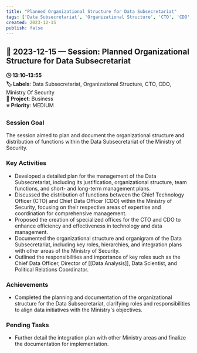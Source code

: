 ```yaml
---
title: "Planned Organizational Structure for Data Subsecretariat"
tags: ['Data Subsecretariat', 'Organizational Structure', 'CTO', 'CDO', 'Ministry Of Security']
created: 2023-12-15
publish: false
---
```


## 📅 2023-12-15 — Session: Planned Organizational Structure for Data Subsecretariat

**🕒 13:10–13:55**  
**🏷️ Labels**: Data Subsecretariat, Organizational Structure, CTO, CDO, Ministry Of Security  
**📂 Project**: Business  
**⭐ Priority**: MEDIUM  


### Session Goal
The session aimed to plan and document the organizational structure and distribution of functions within the Data Subsecretariat of the Ministry of Security.

### Key Activities
- Developed a detailed plan for the management of the Data Subsecretariat, including its justification, organizational structure, team functions, and short- and long-term management plans.
- Discussed the distribution of functions between the Chief Technology Officer (CTO) and Chief Data Officer (CDO) within the Ministry of Security, focusing on their respective areas of expertise and coordination for comprehensive management.
- Proposed the creation of specialized offices for the CTO and CDO to enhance efficiency and effectiveness in technology and data management.
- Documented the organizational structure and organigram of the Data Subsecretariat, including key roles, hierarchies, and integration plans with other areas of the Ministry of Security.
- Outlined the responsibilities and importance of key roles such as the Chief Data Officer, Director of [[Data Analysis]], Data Scientist, and Political Relations Coordinator.

### Achievements
- Completed the planning and documentation of the organizational structure for the Data Subsecretariat, clarifying roles and responsibilities to align data initiatives with the Ministry's objectives.

### Pending Tasks
- Further detail the integration plan with other Ministry areas and finalize the documentation for implementation.
